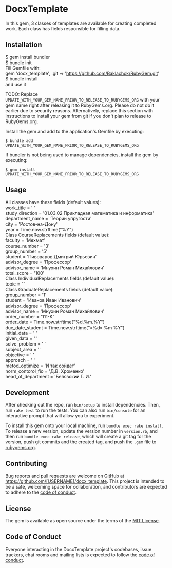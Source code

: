 # DocxTemplate

In this gem, 3 classes of templates are available for creating completed work. Each class has fields responsible for filling data.  

## Installation

$ gem install bundler  
$ bundle init  
Fill Gemfile with:  
gem 'docx_template', :git => 'https://github.com/Baklachok/RubyGem.git'  
$ bundle install  
and use it  

TODO: Replace `UPDATE_WITH_YOUR_GEM_NAME_PRIOR_TO_RELEASE_TO_RUBYGEMS_ORG` with your gem name right after releasing it to RubyGems.org. Please do not do it earlier due to security reasons. Alternatively, replace this section with instructions to install your gem from git if you don't plan to release to RubyGems.org.  

Install the gem and add to the application's Gemfile by executing:  

    $ bundle add UPDATE_WITH_YOUR_GEM_NAME_PRIOR_TO_RELEASE_TO_RUBYGEMS_ORG  

If bundler is not being used to manage dependencies, install the gem by executing:  

    $ gem install UPDATE_WITH_YOUR_GEM_NAME_PRIOR_TO_RELEASE_TO_RUBYGEMS_ORG  

## Usage
All classes have these fields (default values):  
    work_title = ' '  
    study_direction = '01.03.02 Прикладная математика и информатика'  
    department_name = 'Теории упругости'  
    city = 'Ростов-на-Дону'  
    year = Time.now.strftime("%Y")  
Class CourseReplacements fields (default value):  
    faculty = 'Мехмат'  
    course_number = '3'  
    group_number = '5'  
    student = 'Пивоваров Дмитрий Юрьевич'  
    advisor_degree = 'Профессор'  
    advisor_name = 'Мнухин Роман Михайлович'  
    total_score = '100'  
Class IndividualReplacements fields (default value):  
    topic = ' '  
Class GraduateReplacements fields (default value):  
    group_number = '1'  
    student = 'Иванов Иван Иванович'  
    advisor_degree = 'Профессор'  
    advisor_name = 'Мнухин Роман Михайлович'  
    order_number = '111-K'  
    order_date = Time.now.strftime("%d.%m.%Y")  
    due_date_student = Time.now.strftime("«%d» %m %Y")  
    initial_data = ' '  
    given_data = ' '  
    solve_problem = ' '  
    subject_area = ''  
    objective = ' '  
    approach = ' '  
    metod_optimize = 'И так сойдет'  
    norm_contorol_fio = 'Д.В. Хроменко'  
    head_of_department = 'Белявский Г. И.'  

## Development

After checking out the repo, run `bin/setup` to install dependencies. Then, run `rake test` to run the tests. You can also run `bin/console` for an interactive prompt that will allow you to experiment.  

To install this gem onto your local machine, run `bundle exec rake install`. To release a new version, update the version number in `version.rb`, and then run `bundle exec rake release`, which will create a git tag for the version, push git commits and the created tag, and push the `.gem` file to [rubygems.org](https://rubygems.org).  

## Contributing

Bug reports and pull requests are welcome on GitHub at https://github.com/[USERNAME]/docx_template. This project is intended to be a safe, welcoming space for collaboration, and contributors are expected to adhere to the [code of conduct](https://github.com/[USERNAME]/docx_template/blob/main/CODE_OF_CONDUCT.md).  

## License

The gem is available as open source under the terms of the [MIT License](https://opensource.org/licenses/MIT).

## Code of Conduct

Everyone interacting in the DocxTemplate project's codebases, issue trackers, chat rooms and mailing lists is expected to follow the [code of conduct](https://github.com/[USERNAME]/docx_template/blob/main/CODE_OF_CONDUCT.md).
